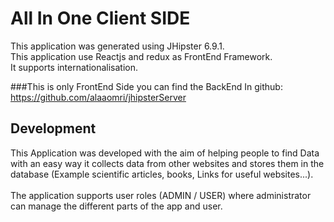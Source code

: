 # All In One Client SIDE

This application was generated using JHipster 6.9.1.<br>
This application use Reactjs and redux as FrontEnd Framework.<br>
It supports internationalisation.<br>

###This is only FrontEnd Side you can find the BackEnd In github:
https://github.com/alaaomri/jhipsterServer

## Development

This Application was developed with the aim of helping people to find Data with an easy way it collects data from other websites and stores them in the database (Example scientific articles, books, Links for useful websites...).<br><br>
The application supports user roles (ADMIN / USER) where administrator can manage the different parts of the app and user.
